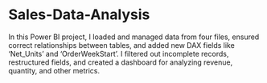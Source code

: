 # Sales-Data-Analysis
In this Power BI project, I loaded and managed data from four files, ensured correct relationships between tables, and added new DAX fields like ‘Net_Units’ and ‘OrderWeekStart’. I filtered out incomplete records, restructured fields, and created a dashboard for analyzing revenue, quantity, and other metrics.
